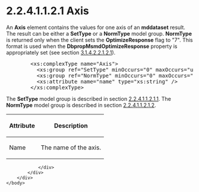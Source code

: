 <html dir="LTR" xmlns:mshelp="http://msdn.microsoft.com/mshelp" xmlns:ddue="http://ddue.schemas.microsoft.com/authoring/2003/5" xmlns:xlink="http://www.w3.org/1999/xlink" xmlns:tool="http://www.microsoft.com/tooltip">
    <head>
        <meta http-equiv="Content-Type" content="text/html; CHARSET=utf-8"></meta>
        <meta name="save" content="history"></meta>
        <title>2.2.4.1.1.2.1 Axis</title>
        <xml>
            <mshelp:toctitle title="2.2.4.1.1.2.1 Axis"></mshelp:toctitle>
            <mshelp:rltitle title="[MS-SSAS]: Axis"></mshelp:rltitle>
            <mshelp:keyword index="A" term="ab567a3b-9f25-4723-aeb8-e979de6ca347"></mshelp:keyword>
            <mshelp:attr name="DCSext.ContentType" value="open specification"></mshelp:attr>
            <mshelp:attr name="AssetID" value="ab567a3b-9f25-4723-aeb8-e979de6ca347"></mshelp:attr>
            <mshelp:attr name="TopicType" value="kbRef"></mshelp:attr>
            <mshelp:attr name="DCSext.Title" value="[MS-SSAS]: Axis" />
        </xml>
    </head>
    <body>
        <div id="header">
            <h1 class="heading">2.2.4.1.1.2.1 Axis</h1>
        </div>
        <div id="mainSection">
            <div id="mainBody">
                <div id="allHistory" class="saveHistory"></div>
                <div id="sectionSection0" class="section" name="collapseableSection">
                    

<p>An <b>Axis</b> element contains the values for one axis of
an <b>mddataset</b> result. The result can be either a <b>SetType</b> or a <b>NormType</b>
model group. <b>NormType</b> is returned only when the client sets the <b>OptimizeResponse</b>
flag to &quot;7&quot;. This format is used when the <b>DbpropMsmdOptimizeResponse</b>
property is appropriately set (see section <a href="52e0b880-e2ff-49cd-b42e-db99b39faa54.htm">3.1.4.2.2.1.2.1</a>).</p>

<dl>
<dd>
<div><pre>   &lt;xs:complexType name=&quot;Axis&quot;&gt;
     &lt;xs:group ref=&quot;SetType&quot; minOccurs=&quot;0&quot; maxOccurs=&quot;unbounded&quot; /&gt;
     &lt;xs:group ref=&quot;NormType&quot; minOccurs=&quot;0&quot; maxOccurs=&quot;unbounded&quot; /&gt;
     &lt;xs:attribute name=&quot;name&quot; type=&quot;xs:string&quot; /&gt;
   &lt;/xs:complexType&gt;
</pre></div>
</dd></dl>

<p>The <b>SetType</b> model group is described in section <a href="77c73f35-59a6-4c91-807c-3733b1cd67da.htm">2.2.4.1.1.2.1.1</a>. The <b>NormType</b>
model group is described in section <a href="f728ea91-eb9a-4c66-8ef0-766d15506b98.htm">2.2.4.1.1.2.1.2</a>.</p>

<table>
 <thead>
  <tr>
   <th>
   <p>Attribute</p>
   </th>
   <th>
   <p>Description</p>
   </th>
  </tr>
 </thead>
 <tr>
  <td>
  <p>Name</p>
  </td>
  <td>
  <p>The name of the axis.</p>
  </td>
 </tr>
</table>

<p> </p>


                </div>
            </div>
        </div>
    </body>
</html>